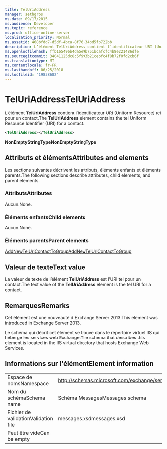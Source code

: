 ```yaml
---
title: TelUriAddress
manager: sethgros
ms.date: 09/17/2015
ms.audience: Developer
ms.topic: reference
ms.prod: office-online-server
localization_priority: Normal
ms.assetid: 468bfdd7-d5df-4bca-8f76-34bd5fb722bb
description: L’élément TelUriAddress contient l’identificateur URI (Uniform Resource) tel pour un contact.
ms.openlocfilehash: ffb165496b4da5e9b751bcafcfc4b8e221486dfe
ms.sourcegitcommit: 34041125dc8c5f993b21cebfc4f8b72f0fd2cb6f
ms.translationtype: MT
ms.contentlocale: fr-FR
ms.lasthandoff: 06/25/2018
ms.locfileid: "19838682"
---
```

# <a name="teluriaddress"></a><span data-ttu-id="c2b42-103">TelUriAddress</span><span class="sxs-lookup"><span data-stu-id="c2b42-103">TelUriAddress</span></span>

<span data-ttu-id="c2b42-104">L’élément **TelUriAddress** contient l’identificateur URI (Uniform Resource) tel pour un contact.</span><span class="sxs-lookup"><span data-stu-id="c2b42-104">The **TelUriAddress** element contains the tel Uniform Resource Identifier (URI) for a contact.</span></span> 
  
```XML
<TelUriAddress></TelUriAddress>
```

 <span data-ttu-id="c2b42-105">**NonEmptyStringType**</span><span class="sxs-lookup"><span data-stu-id="c2b42-105">**NonEmptyStringType**</span></span>
## <a name="attributes-and-elements"></a><span data-ttu-id="c2b42-106">Attributs et éléments</span><span class="sxs-lookup"><span data-stu-id="c2b42-106">Attributes and elements</span></span>

<span data-ttu-id="c2b42-107">Les sections suivantes décrivent les attributs, éléments enfants et éléments parents.</span><span class="sxs-lookup"><span data-stu-id="c2b42-107">The following sections describe attributes, child elements, and parent elements.</span></span>
  
### <a name="attributes"></a><span data-ttu-id="c2b42-108">Attributs</span><span class="sxs-lookup"><span data-stu-id="c2b42-108">Attributes</span></span>

<span data-ttu-id="c2b42-109">Aucun.</span><span class="sxs-lookup"><span data-stu-id="c2b42-109">None.</span></span>
  
### <a name="child-elements"></a><span data-ttu-id="c2b42-110">Éléments enfants</span><span class="sxs-lookup"><span data-stu-id="c2b42-110">Child elements</span></span>

<span data-ttu-id="c2b42-111">Aucun.</span><span class="sxs-lookup"><span data-stu-id="c2b42-111">None.</span></span>
  
### <a name="parent-elements"></a><span data-ttu-id="c2b42-112">Éléments parents</span><span class="sxs-lookup"><span data-stu-id="c2b42-112">Parent elements</span></span>

[<span data-ttu-id="c2b42-113">AddNewTelUriContactToGroup</span><span class="sxs-lookup"><span data-stu-id="c2b42-113">AddNewTelUriContactToGroup</span></span>](addnewteluricontacttogroup.md)
  
## <a name="text-value"></a><span data-ttu-id="c2b42-114">Valeur de texte</span><span class="sxs-lookup"><span data-stu-id="c2b42-114">Text value</span></span>

<span data-ttu-id="c2b42-115">La valeur de texte de l’élément **TelUriAddress** est l’URI tel pour un contact.</span><span class="sxs-lookup"><span data-stu-id="c2b42-115">The text value of the **TelUriAddress** element is the tel URI for a contact.</span></span> 
  
## <a name="remarks"></a><span data-ttu-id="c2b42-116">Remarques</span><span class="sxs-lookup"><span data-stu-id="c2b42-116">Remarks</span></span>

<span data-ttu-id="c2b42-117">Cet élément est une nouveauté d'Exchange Server 2013.</span><span class="sxs-lookup"><span data-stu-id="c2b42-117">This element was introduced in Exchange Server 2013.</span></span>
  
<span data-ttu-id="c2b42-118">Le schéma qui décrit cet élément se trouve dans le répertoire virtuel IIS qui héberge les services web Exchange.</span><span class="sxs-lookup"><span data-stu-id="c2b42-118">The schema that describes this element is located in the IIS virtual directory that hosts Exchange Web Services.</span></span>
  
## <a name="element-information"></a><span data-ttu-id="c2b42-119">Informations sur l'élément</span><span class="sxs-lookup"><span data-stu-id="c2b42-119">Element information</span></span>

|||
|:-----|:-----|
|<span data-ttu-id="c2b42-120">Espace de noms</span><span class="sxs-lookup"><span data-stu-id="c2b42-120">Namespace</span></span>  <br/> |http://schemas.microsoft.com/exchange/services/2006/messages  <br/> |
|<span data-ttu-id="c2b42-121">Nom du schéma</span><span class="sxs-lookup"><span data-stu-id="c2b42-121">Schema name</span></span>  <br/> |<span data-ttu-id="c2b42-122">Schéma Messages</span><span class="sxs-lookup"><span data-stu-id="c2b42-122">Messages schema</span></span>  <br/> |
|<span data-ttu-id="c2b42-123">Fichier de validation</span><span class="sxs-lookup"><span data-stu-id="c2b42-123">Validation file</span></span>  <br/> |<span data-ttu-id="c2b42-124">messages.xsd</span><span class="sxs-lookup"><span data-stu-id="c2b42-124">messages.xsd</span></span>  <br/> |
|<span data-ttu-id="c2b42-125">Peut être vide</span><span class="sxs-lookup"><span data-stu-id="c2b42-125">Can be empty</span></span>  <br/> ||
   

